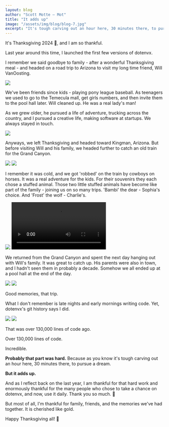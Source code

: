 ```yaml
---
layout: blog
author: "Scott Motte – Mot"
title: "It adds up"
image: "/assets/img/blog/blog-7.jpg"
excerpt: "It's tough carving out an hour here, 30 minutes there, to pursue a dream. But it adds up."
---
```


It's Thanksgiving 2024 🦃, and I am so thankful.

Last year around this time, I launched the first few versions of dotenvx. 

I remember we said goodbye to family - after a wonderful Thanksgiving meal - and headed on a road trip to Arizona to visit my long time friend, Will VanOosting. 

<img src="https://github.com/user-attachments/assets/04357139-687d-41ff-8851-c57112a577fa" />

We've been friends since kids - playing pony league baseball. As teenagers we used to go to the Temecula mall, get girls numbers, and then invite them to the pool hall later. Will cleaned up. He was a real lady's man!

As we grew older, he pursued a life of adventure, trucking across the country, and I pursued a creative life, making software at startups. We always stayed in touch.

<img src="https://github.com/user-attachments/assets/c7054b33-954f-47af-a059-9b40417a1936" />

Anyways, we left Thanksgiving and headed toward Kingman, Arizona. But before visiting Will and his family, we headed further to catch an old train for the Grand Canyon.

<img src="https://github.com/user-attachments/assets/8b6d3898-d19c-40be-99ef-33863cc7ea40" />

<img src="https://github.com/user-attachments/assets/4bfde9b2-9b78-4008-bebe-3997e18ed9be" />

I remember it was cold, and we got 'robbed' on the train by cowboys on horses. It was a real adventure for the kids. For their souvenirs they each chose a stuffed animal. Those two little stuffed animals have become like part of the family - joining us on so many trips. 'Bambi' the dear - Sophia's choice. And 'Frost' the wolf - Charlie's.

<img src="https://github.com/user-attachments/assets/b14fc047-9817-4939-a239-292d963d56d6" />

<video class="w-full rounded-md" controls>
  <source src="https://github.com/user-attachments/assets/9caf3e7d-2fd5-428b-af95-381ae9958573" type="video/mp4">
  your browser does not support the video tag
</video>

We returned from the Grand Canyon and spent the next day hanging out with Will's family. It was great to catch up. His parents were also in town, and I hadn't seen them in probably a decade. Somehow we all ended up at a pool hall at the end of the day.

<img src="https://github.com/user-attachments/assets/615b673b-289f-4830-a0e9-786337664d9b" />

<img src="https://github.com/user-attachments/assets/4c78a3be-f5e6-40d1-9dc1-563d28463f9a" />

Good memories, that trip.

What I don't remember is late nights and early mornings writing code. Yet, dotenvx's git history says I did.

<img src="https://github.com/user-attachments/assets/033e15db-961c-45cb-af39-0c563bfac160" />

<img src="https://github.com/user-attachments/assets/c8097492-daf1-4ec5-88e9-fe18b64d76be" />

That was over 130,000 lines of code ago.

Over 130,000 lines of code. 

Incredible.

**Probably that part was hard.** Because as you know it's tough carving out an hour here, 30 minutes there, to pursue a dream.

**But it adds up.**

And as I reflect back on the last year, I am thankful for that hard work and enormously thankful for the many people who chose to take a chance on dotenvx, and now, use it daily. Thank you so much. 🙏

But most of all, I'm thankful for family, friends, and the memories we've had together. It is cherished like gold.

Happy Thanksgiving all! 🦃
